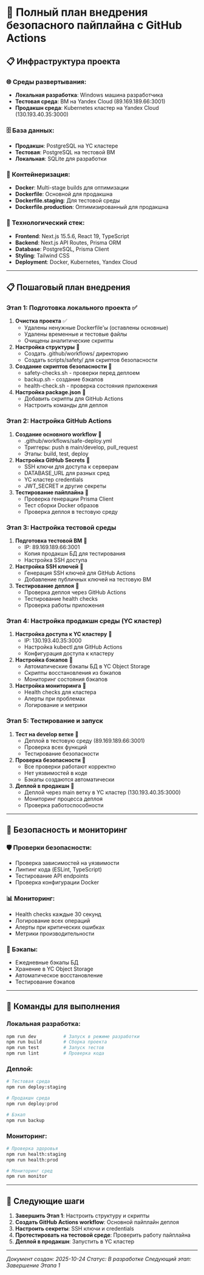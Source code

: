 # 🎯 Полный план внедрения безопасного пайплайна с GitHub Actions

## 📋 Инфраструктура проекта

### 🌐 Среды развертывания:
- **Локальная разработка**: Windows машина разработчика
- **Тестовая среда**: ВМ на Yandex Cloud (89.169.189.66:3001)
- **Продакшн среда**: Kubernetes кластер на Yandex Cloud (130.193.40.35:3000)

### 🗄️ База данных:
- **Продакшн**: PostgreSQL на YC кластере
- **Тестовая**: PostgreSQL на тестовой ВМ
- **Локальная**: SQLite для разработки

### 🐳 Контейнеризация:
- **Docker**: Multi-stage builds для оптимизации
- **Dockerfile**: Основной для продакшна
- **Dockerfile.staging**: Для тестовой среды
- **Dockerfile.production**: Оптимизированный для продакшна

### 🔧 Технологический стек:
- **Frontend**: Next.js 15.5.6, React 19, TypeScript
- **Backend**: Next.js API Routes, Prisma ORM
- **Database**: PostgreSQL, Prisma Client
- **Styling**: Tailwind CSS
- **Deployment**: Docker, Kubernetes, Yandex Cloud

---

## 📋 Пошаговый план внедрения

### **Этап 1: Подготовка локального проекта** ✅
1. **Очистка проекта** ✅
   - Удалены ненужные Dockerfile'ы (оставлены основные)
   - Удалены временные и тестовые файлы
   - Очищены аналитические скрипты
2. **Настройка структуры** 🔄
   - Создать .github/workflows/ директорию
   - Создать scripts/safety/ для скриптов безопасности
3. **Создание скриптов безопасности** 🔄
   - safety-checks.sh - проверки перед деплоем
   - backup.sh - создание бэкапов
   - health-check.sh - проверка состояния приложения
4. **Настройка package.json** 🔄
   - Добавить скрипты для GitHub Actions
   - Настроить команды для деплоя

### **Этап 2: Настройка GitHub Actions**
1. **Создание основного workflow** 🔄
   - .github/workflows/safe-deploy.yml
   - Триггеры: push в main/develop, pull_request
   - Этапы: build, test, deploy
2. **Настройка GitHub Secrets** 🔄
   - SSH ключи для доступа к серверам
   - DATABASE_URL для разных сред
   - YC кластер credentials
   - JWT_SECRET и другие секреты
3. **Тестирование пайплайна** 🔄
   - Проверка генерации Prisma Client
   - Тест сборки Docker образов
   - Проверка деплоя в тестовую среду

### **Этап 3: Настройка тестовой среды**
1. **Подготовка тестовой ВМ** 🔄
   - IP: 89.169.189.66:3001
   - Копия продакшн БД для тестирования
   - Настройка SSH доступа
2. **Настройка SSH ключей** 🔄
   - Генерация SSH ключей для GitHub Actions
   - Добавление публичных ключей на тестовую ВМ
3. **Тестирование деплоя** 🔄
   - Проверка деплоя через GitHub Actions
   - Тестирование health checks
   - Проверка работы приложения

### **Этап 4: Настройка продакшн среды (YC кластер)**
1. **Настройка доступа к YC кластеру** 🔄
   - IP: 130.193.40.35:3000
   - Настройка kubectl для GitHub Actions
   - Конфигурация доступа к кластеру
2. **Настройка бэкапов** 🔄
   - Автоматические бэкапы БД в YC Object Storage
   - Скрипты восстановления из бэкапов
   - Мониторинг состояния бэкапов
3. **Настройка мониторинга** 🔄
   - Health checks для кластера
   - Алерты при проблемах
   - Логирование и метрики

### **Этап 5: Тестирование и запуск**
1. **Тест на develop ветке** 🔄
   - Деплой в тестовую среду (89.169.189.66:3001)
   - Проверка всех функций
   - Тестирование безопасности
2. **Проверка безопасности** 🔄
   - Все проверки работают корректно
   - Нет уязвимостей в коде
   - Бэкапы создаются автоматически
3. **Деплой в продакшн** 🔄
   - Деплой через main ветку в YC кластер (130.193.40.35:3000)
   - Мониторинг процесса деплоя
   - Проверка работоспособности

---

## 🔐 Безопасность и мониторинг

### 🛡️ Проверки безопасности:
- Проверка зависимостей на уязвимости
- Линтинг кода (ESLint, TypeScript)
- Тестирование API endpoints
- Проверка конфигурации Docker

### 📊 Мониторинг:
- Health checks каждые 30 секунд
- Логирование всех операций
- Алерты при критических ошибках
- Метрики производительности

### 💾 Бэкапы:
- Ежедневные бэкапы БД
- Хранение в YC Object Storage
- Автоматическое восстановление
- Тестирование бэкапов

---

## 🚀 Команды для выполнения

### Локальная разработка:
```bash
npm run dev          # Запуск в режиме разработки
npm run build        # Сборка проекта
npm run test         # Запуск тестов
npm run lint         # Проверка кода
```

### Деплой:
```bash
# Тестовая среда
npm run deploy:staging

# Продакшн среда
npm run deploy:prod

# Бэкап
npm run backup
```

### Мониторинг:
```bash
# Проверка здоровья
npm run health:staging
npm run health:prod

# Мониторинг сред
npm run monitor
```

---

## 📝 Следующие шаги

1. **Завершить Этап 1**: Настроить структуру и скрипты
2. **Создать GitHub Actions workflow**: Основной пайплайн деплоя
3. **Настроить секреты**: SSH ключи и credentials
4. **Протестировать на тестовой среде**: Проверить работу пайплайна
5. **Деплой в продакшн**: Запустить в YC кластер

---

*Документ создан: 2025-10-24*
*Статус: В разработке*
*Следующий этап: Завершение Этапа 1*

